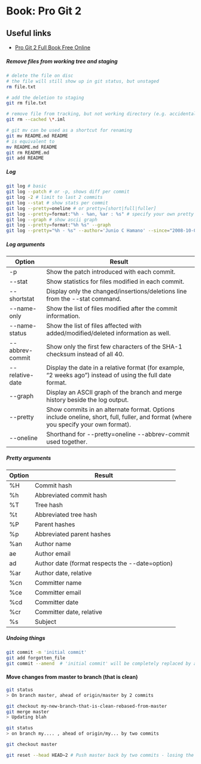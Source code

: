 # Book: Pro Git 2

## Useful links
* [Pro Git 2 Full Book Free Online](https://git-scm.com/book/en/v2)

##### Remove files from working tree and staging
```bash
# delete the file on disc
# the file will still show up in git status, but unstaged
rm file.txt

# add the deletion to staging
git rm file.txt

# remove file from tracking, but not working directory (e.g. accidentally added .iml file)
git rm --cached \*.iml

# git mv can be used as a shortcut for renaming
git mv README.md README
# is equivalent to
mv README.md README
git rm README.md
git add README

```
##### Log
```bash
git log # basic
git log --patch # or -p, shows diff per commit
git log -2 # limit to last 2 commits
git log --stat # show stats per commit
git log --pretty=oneline # or pretty=[short|full|fuller]
git log --pretty=format:"%h - %an, %ar : %s" # specify your own pretty format
git log --graph # show ascii graph
git log --pretty=format:"%h %s" --graph
git log --pretty="%h - %s" --author='Junio C Hamano' --since="2008-10-01" --before="2008-11-01" --no-merges -- t/
```
##### Log arguments
| Option | Result |
|-----|-----|
| -p | Show the patch introduced with each commit. |
| --stat | Show statistics for files modified in each commit. |
| --shortstat | Display only the changed/insertions/deletions line from the --stat command. |
| --name-only | Show the list of files modified after the commit information. |
| --name-status | Show the list of files affected with added/modified/deleted information as well. |
| --abbrev-commit | Show only the first few characters of the SHA-1 checksum instead of all 40. |
| --relative-date | Display the date in a relative format (for example, “2 weeks ago”) instead of using the full date format. |
| --graph | Display an ASCII graph of the branch and merge history beside the log output. |
| --pretty | Show commits in an alternate format. Options include oneline, short, full, fuller, and format (where you specify your own format). |
| --oneline | Shorthand for --pretty=oneline --abbrev-commit used together. |
##### Pretty arguments
| Option | Result |
|-----|-----|
| %H | Commit hash |
| %h | Abbreviated commit hash |
| %T | Tree hash |
| %t | Abbreviated tree hash |
| %P | Parent hashes |
| %p | Abbreviated parent hashes |
| %an | Author name |
| ae | Author email |
| ad | Author date (format respects the --date=option) |
| %ar | Author date, relative |
| %cn | Committer name |
| %ce | Committer email |
| %cd | Committer date |
| %cr | Committer date, relative |
| %s | Subject |

##### Undoing things
```bash
git commit -m 'initial commit'
git add forgotten_file
git commit --amend  # 'initial commit' will be completely replaced by amended
```

#### Move changes from master to branch (that is clean)
```bash
git status
> On branch master, ahead of origin/master by 2 commits

git checkout my-new-branch-that-is-clean-rebased-from-master
git merge master
> Updating blah

git status
> on branch my.... , ahead of origin/my... by two commits

git checkout master

git reset --head HEAD~2 # Push master back by two commits - losing the work
```
